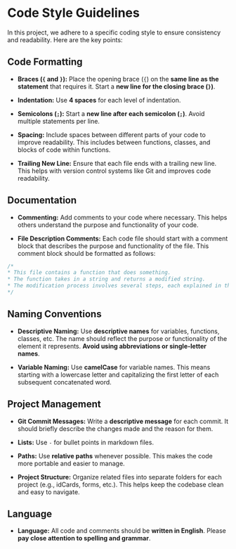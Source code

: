 # Code Style Guidelines

In this project, we adhere to a specific coding style to ensure consistency and readability. Here are the key points:

## Code Formatting

- **Braces (`{` and `}`):** Place the opening brace (`{`) on the **same line as the statement** that requires it. Start a **new line for the closing brace (`}`)**.

- **Indentation:** Use **4 spaces** for each level of indentation.

- **Semicolons (`;`):** Start a **new line after each semicolon (`;`)**. Avoid multiple statements per line.
 
- **Spacing:** Include spaces between different parts of your code to improve readability. This includes between functions, classes, and blocks of code within functions.

- **Trailing New Line:** Ensure that each file ends with a trailing new line. This helps with version control systems like Git and improves code readability.

## Documentation

- **Commenting:** Add comments to your code where necessary. This helps others understand the purpose and functionality of your code.

- **File Description Comments:** Each code file should start with a comment block that describes the purpose and functionality of the file. This comment block should be formatted as follows:
```javascript
/*
* This file contains a function that does something.
* The function takes in a string and returns a modified string.
* The modification process involves several steps, each explained in the function.
*/
```

## Naming Conventions

- **Descriptive Naming:** Use **descriptive names** for variables, functions, classes, etc. The name should reflect the purpose or functionality of the element it represents. **Avoid using abbreviations or single-letter names**.

- **Variable Naming:** Use **camelCase** for variable names. This means starting with a lowercase letter and capitalizing the first letter of each subsequent concatenated word.

## Project Management

- **Git Commit Messages:** Write a **descriptive message** for each commit. It should briefly describe the changes made and the reason for them.

- **Lists:** Use `-` for bullet points in markdown files.

- **Paths:** Use **relative paths** whenever possible. This makes the code more portable and easier to manage.

- **Project Structure:** Organize related files into separate folders for each project (e.g., idCards, forms, etc.). This helps keep the codebase clean and easy to navigate.

## Language

- **Language:** All code and comments should be **written in English**. Please **pay close attention to spelling and grammar**.
